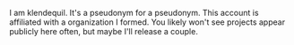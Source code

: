 I am klendequil. It's a pseudonym for a pseudonym. This account is affiliated with a organization I formed. You likely won't see projects appear publicly here often, but maybe I'll release a couple.
